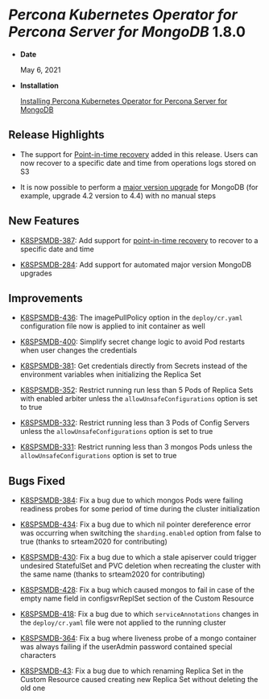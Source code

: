 # *Percona Kubernetes Operator for Percona Server for MongoDB* 1.8.0


* **Date**

    May 6, 2021



* **Installation**

    [Installing Percona Kubernetes Operator for Percona Server for MongoDB](https://www.percona.com/doc/kubernetes-operator-for-psmongodb/index.html#installation)


## Release Highlights


* The support for [Point-in-time recovery](../backups-pitr.md) added in this
release. Users can now recover to a specific date and time from operations
logs stored on S3


* It is now possible to perform a [major version upgrade](../update.md#automated-upgrade)
for MongoDB (for example, upgrade 4.2 version to 4.4) with no manual steps

## New Features


* [K8SPSMDB-387](https://jira.percona.com/browse/K8SPSMDB-387): Add support for
[point-in-time recovery](../backups-pitr.md) to recover to a specific date and
time


* [K8SPSMDB-284](https://jira.percona.com/browse/K8SPSMDB-284): Add support for automated major version MongoDB
upgrades

## Improvements


* [K8SPSMDB-436](https://jira.percona.com/browse/K8SPSMDB-436): The imagePullPolicy option in the `deploy/cr.yaml`
configuration file now is applied to init container as well


* [K8SPSMDB-400](https://jira.percona.com/browse/K8SPSMDB-400): Simplify secret change logic to avoid Pod restarts
when user changes the credentials


* [K8SPSMDB-381](https://jira.percona.com/browse/K8SPSMDB-381): Get credentials directly from Secrets instead of the
environment variables when initializing the Replica Set


* [K8SPSMDB-352](https://jira.percona.com/browse/K8SPSMDB-352): Restrict running run less than 5 Pods of Replica Sets
with enabled arbiter unless the `allowUnsafeConfigurations` option is set to
true


* [K8SPSMDB-332](https://jira.percona.com/browse/K8SPSMDB-332): Restrict running less than 3 Pods of Config Servers
unless the `allowUnsafeConfigurations` option is set to true


* [K8SPSMDB-331](https://jira.percona.com/browse/K8SPSMDB-331): Restrict running less than 3 mongos Pods unless the
`allowUnsafeConfigurations` option is set to true

## Bugs Fixed


* [K8SPSMDB-384](https://jira.percona.com/browse/K8SPSMDB-384):  Fix a bug due to which mongos Pods were failing
readiness probes for some period of time during the cluster initialization


* [K8SPSMDB-434](https://jira.percona.com/browse/K8SPSMDB-434): Fix a bug due to which nil pointer dereference error
was occurring when switching the `sharding.enabled` option from false to
true (thanks to srteam2020 for contributing)


* [K8SPSMDB-430](https://jira.percona.com/browse/K8SPSMDB-430): Fix a bug due to which a stale apiserver could
trigger undesired StatefulSet and PVC deletion when recreating the cluster
with the same name (thanks to srteam2020 for contributing)


* [K8SPSMDB-428](https://jira.percona.com/browse/K8SPSMDB-428): Fix a bug which caused mongos to fail in case of the
empty name field in configsvrReplSet section of the Custom Resource


* [K8SPSMDB-418](https://jira.percona.com/browse/K8SPSMDB-418): Fix a bug due to which `serviceAnnotations` changes
in the `deploy/cr.yaml` file were not applied to the running cluster


* [K8SPSMDB-364](https://jira.percona.com/browse/K8SPSMDB-364): Fix a bug where liveness probe of a mongo container
was always failing if the userAdmin password contained special characters


* [K8SPSMDB-43](https://jira.percona.com/browse/K8SPSMDB-43): Fix a bug due to which renaming Replica Set in the
Custom Resource caused creating new Replica Set without deleting the old one

